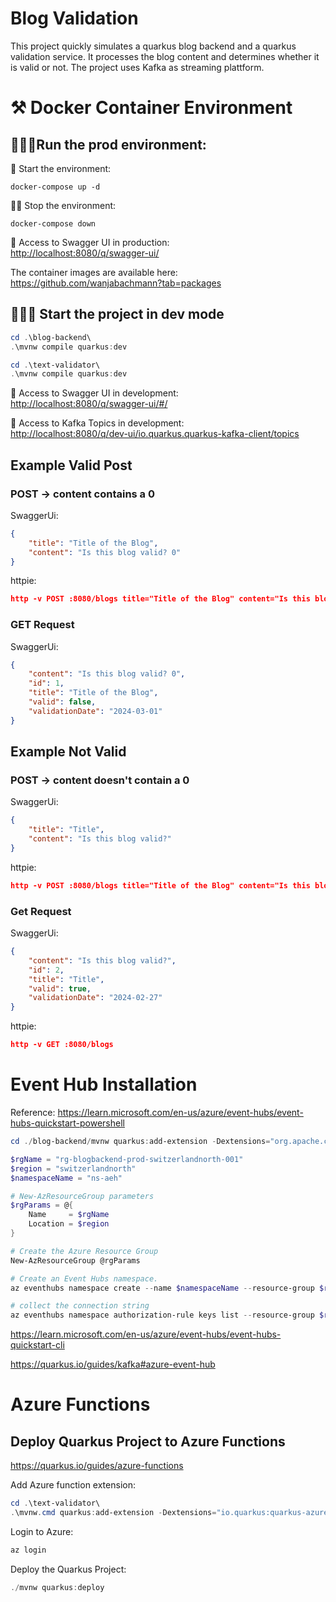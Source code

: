 # Blog Validation

This project quickly simulates a quarkus blog backend and a quarkus validation service.
It processes the blog content and determines whether it is valid or not.
The project uses Kafka as streaming plattform.

# ⚒️ Docker Container Environment

## 🏃🏻‍♂️Run the prod environment:

💨 Start the environment:

```Shell
docker-compose up -d
```

🤚🏻 Stop the environment:

```Shell
docker-compose down
```

🔗 Access to Swagger UI in production:<br>
[http://localhost:8080/q/swagger-ui/](http://localhost:8080/q/swagger-ui/)

The container images are available here:
https://github.com/wanjabachmann?tab=packages

## 🧑🏻‍💻 Start the project in dev mode

```PowerShell
cd .\blog-backend\
.\mvnw compile quarkus:dev
```

```PowerShell
cd .\text-validator\
.\mvnw compile quarkus:dev
```

🔗 Access to Swagger UI in development:<br>
[http://localhost:8080/q/swagger-ui/#/](http://localhost:8080/q/swagger-ui/#/)

🔗 Access to Kafka Topics in development:<br>
[http://localhost:8080/q/dev-ui/io.quarkus.quarkus-kafka-client/topics](http://localhost:8080/q/dev-ui/io.quarkus.quarkus-kafka-client/topics)

## Example Valid Post

### POST → content contains a 0

SwaggerUi:

```JSON
{
    "title": "Title of the Blog",
    "content": "Is this blog valid? 0"
}
```

httpie:

```JSON
http -v POST :8080/blogs title="Title of the Blog" content="Is this blog valid? 0"
```

### GET Request

SwaggerUi:

```JSON
{
    "content": "Is this blog valid? 0",
    "id": 1,
    "title": "Title of the Blog",
    "valid": false,
    "validationDate": "2024-03-01"
}
```

## Example Not Valid

### POST → content **doesn't** contain a 0

SwaggerUi:

```JSON
{
    "title": "Title",
    "content": "Is this blog valid?"
}
```

httpie:

```JSON
http -v POST :8080/blogs title="Title of the Blog" content="Is this blog valid?"
```

### Get Request

SwaggerUi:

```JSON
{
    "content": "Is this blog valid?",
    "id": 2,
    "title": "Title",
    "valid": true,
    "validationDate": "2024-02-27"
}
```

httpie:

```JSON
http -v GET :8080/blogs
```

# Event Hub Installation

Reference: https://learn.microsoft.com/en-us/azure/event-hubs/event-hubs-quickstart-powershell

```PowerShell
cd ./blog-backend/mvnw quarkus:add-extension -Dextensions="org.apache.camel.quarkus:camel-quarkus-azure-eventhubs"
```

```PowerShell
$rgName = "rg-blogbackend-prod-switzerlandnorth-001"
$region = "switzerlandnorth"
$namespaceName = "ns-aeh"

# New-AzResourceGroup parameters
$rgParams = @{
    Name     = $rgName
    Location = $region
}

# Create the Azure Resource Group
New-AzResourceGroup @rgParams

# Create an Event Hubs namespace.
az eventhubs namespace create --name $namespaceName --resource-group $rgName -l $region --sku Standard

# collect the connection string
az eventhubs namespace authorization-rule keys list --resource-group $rgName --namespace-name $namespaceName --name RootManageSharedAccessKey --query primaryConnectionString

```

https://learn.microsoft.com/en-us/azure/event-hubs/event-hubs-quickstart-cli

https://quarkus.io/guides/kafka#azure-event-hub

# Azure Functions

##

## Deploy Quarkus Project to Azure Functions

https://quarkus.io/guides/azure-functions

Add Azure function extension:

```PowerShell
cd .\text-validator\
.\mvnw.cmd quarkus:add-extension -Dextensions="io.quarkus:quarkus-azure-functions" -f ".\text-validator\pom.xml"
```

Login to Azure:

```PowerShell
az login
```

Deploy the Quarkus Project:

```PowerShell
./mvnw quarkus:deploy
```
